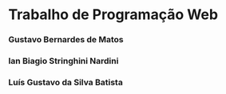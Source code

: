 <h1>Trabalho de Programação Web</h1>

<h3>Gustavo Bernardes de Matos</h3>
<h3>Ian Biagio Stringhini Nardini</h3>
<h3>Luís Gustavo da Silva Batista</h3>
